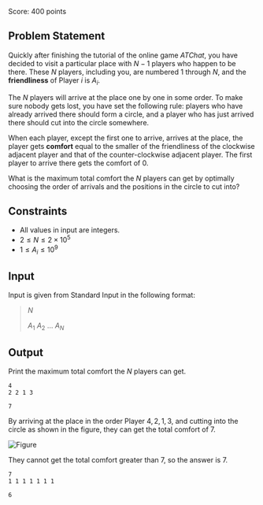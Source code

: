 Score: $400$ points

## Problem Statement

Quickly after finishing the tutorial of the online game *ATChat*, you have decided to visit a particular place with $N-1$ players who happen to be there. These $N$ players, including you, are numbered $1$ through $N$, and the **friendliness** of Player $i$ is $A_i$.

The $N$ players will arrive at the place one by one in some order. To make sure nobody gets lost, you have set the following rule: players who have already arrived there should form a circle, and a player who has just arrived there should cut into the circle somewhere.

When each player, except the first one to arrive, arrives at the place, the player gets **comfort** equal to the smaller of the friendliness of the clockwise adjacent player and that of the counter-clockwise adjacent player. The first player to arrive there gets the comfort of $0$.

What is the maximum total comfort the $N$ players can get by optimally choosing the order of arrivals and the positions in the circle to cut into?

## Constraints

- All values in input are integers.
- $2 \leq N \leq 2 \times 10^5$
- $1 \leq A_i \leq 10^9$

## Input

Input is given from Standard Input in the following format:

> $N$
> 
> $A_1$ $A_2$ $\dots$ $A_N$

## Output

Print the maximum total comfort the $N$ players can get.

```input1
4
2 2 1 3
```

```output1
7
```

By arriving at the place in the order Player $4, 2, 1, 3$, and cutting into the circle as shown in the figure, they can get the total comfort of $7$.

![Figure](https://img.atcoder.jp/ghi/766a260a0019ea93e86e0588cc4db868.png)

They cannot get the total comfort greater than $7$, so the answer is $7$.

```input2
7
1 1 1 1 1 1 1
```

```output2
6
```
